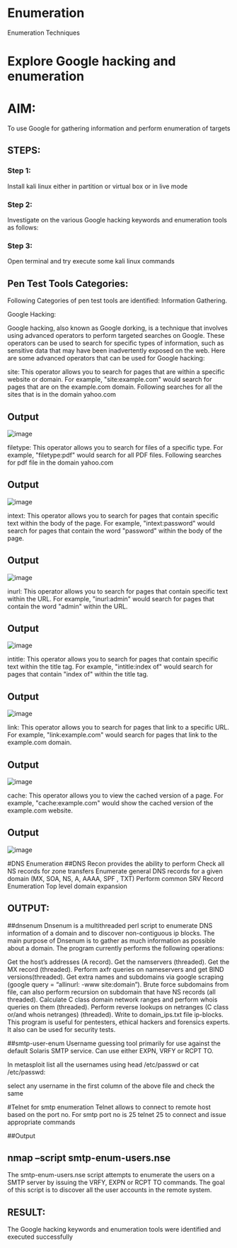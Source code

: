 # Enumeration
Enumeration Techniques

# Explore Google hacking and enumeration 

# AIM:

To use Google for gathering information and perform enumeration of targets

## STEPS:

### Step 1:

Install kali linux either in partition or virtual box or in live mode

### Step 2:

Investigate on the various Google hacking keywords and enumeration tools as follows:


### Step 3:
Open terminal and try execute some kali linux commands

## Pen Test Tools Categories:  

Following Categories of pen test tools are identified:
Information Gathering.

Google Hacking:

Google hacking, also known as Google dorking, is a technique that involves using advanced operators to perform targeted searches on Google. These operators can be used to search for specific types of information, such as sensitive data that may have been inadvertently exposed on the web. Here are some advanced operators that can be used for Google hacking:

site: This operator allows you to search for pages that are within a specific website or domain. For example, "site:example.com" would search for pages that are on the example.com domain.
Following searches for all the sites that is in the domain yahoo.com

## Output

![image](https://github.com/pavi365/Enumeration/assets/115135775/48d51d17-c17b-4d24-b6d0-532df88bca92)


filetype: This operator allows you to search for files of a specific type. For example, "filetype:pdf" would search for all PDF files.
Following searches for pdf file in the domain yahoo.com

## Output

![image](https://github.com/pavi365/Enumeration/assets/115135775/82e1d442-38cb-4aa2-8f07-7cc75abe1e18)

intext: This operator allows you to search for pages that contain specific text within the body of the page. For example, "intext:password" would search for pages that contain the word "password" within the body of the page.

## Output

![image](https://github.com/pavi365/Enumeration/assets/115135775/66935f3a-2c37-4763-8690-69950450babb)



inurl: This operator allows you to search for pages that contain specific text within the URL. For example, "inurl:admin" would search for pages that contain the word "admin" within the URL.

## Output

![image](https://github.com/pavi365/Enumeration/assets/115135775/01ead93a-f67b-4bd8-b08e-b88bb17370ad)


intitle: This operator allows you to search for pages that contain specific text within the title tag. For example, "intitle:index of" would search for pages that contain "index of" within the title tag.

## Output

![image](https://github.com/pavi365/Enumeration/assets/115135775/e7236588-aeae-45a3-a336-488b2fa5da47)


link: This operator allows you to search for pages that link to a specific URL. For example, "link:example.com" would search for pages that link to the example.com domain.

## Output

![image](https://github.com/pavi365/Enumeration/assets/115135775/9cc5b945-977d-48a2-86a1-e54133aac3cc)


cache: This operator allows you to view the cached version of a page. For example, "cache:example.com" would show the cached version of the example.com website.

## Output

![image](https://github.com/pavi365/Enumeration/assets/115135775/24f13abf-f05d-4bb0-aaae-b22887c3c230)


 
#DNS Enumeration
##DNS Recon provides the ability to perform Check all NS records for zone transfers Enumerate general DNS records for a given domain (MX, SOA, NS, A, AAAA, SPF , TXT)
Perform common SRV Record Enumeration Top level domain expansion

## OUTPUT:
##dnsenum
Dnsenum is a multithreaded perl script to enumerate DNS information of a domain and to discover non-contiguous ip blocks. The main purpose of Dnsenum is to gather as much information as possible about a domain. The program currently performs the following operations:

Get the host’s addresses (A record).
Get the namservers (threaded).
Get the MX record (threaded).
Perform axfr queries on nameservers and get BIND versions(threaded).
Get extra names and subdomains via google scraping (google query = “allinurl: -www site:domain”).
Brute force subdomains from file, can also perform recursion on subdomain that have NS records (all threaded).
Calculate C class domain network ranges and perform whois queries on them (threaded).
Perform reverse lookups on netranges (C class or/and whois netranges) (threaded).
Write to domain_ips.txt file ip-blocks.
This program is useful for pentesters, ethical hackers and forensics experts. It also can be used for security tests.


##smtp-user-enum
Username guessing tool primarily for use against the default Solaris SMTP service. Can use either EXPN, VRFY or RCPT TO.


In metasploit list all the usernames using head /etc/passwd or cat /etc/passwd:

select any username in the first column of the above file and check the same


#Telnet for smtp enumeration
Telnet allows to connect to remote host based on the port no. For smtp port no is 25
telnet <host address> 25 to connect
and issue appropriate commands
  
 ##Output
  
  

## nmap –script smtp-enum-users.nse <hostname>

The smtp-enum-users.nse script attempts to enumerate the users on a SMTP server by issuing the VRFY, EXPN or RCPT TO commands. The goal of this script is to discover all the user accounts in the remote system.


## RESULT:
The Google hacking keywords and enumeration tools were identified and executed successfully

